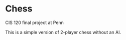 Chess
=====

CIS 120 final project at Penn

This is a simple version of 2-player chess without an AI.
